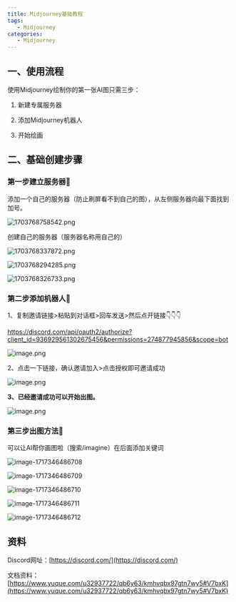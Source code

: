 ```yaml
---
title: Midjourney基础教程
tags:
   - Midjourney
categories:
   - Midjourney
---
```




## 一、使用流程

使用Midjourney绘制你的第一张AI图只需三步：

1. 新建专属服务器

2. 添加Midjourney机器人

3. 开始绘画




## 二、基础创建步骤

### 第一步建立服务器🎨

添加一个自己的服务器（防止刷屏看不到自己的图），从左侧服务器向最下面找到加号。

![1703768758542.png](0_Midjourney基础教程.assets/1703768758542.png)

创建自己的服务器（服务器名称用自己的） 

![1703768337872.png](0_Midjourney基础教程.assets/1703768337872.png)



![1703768294285.png](0_Midjourney基础教程.assets/1703768294285.png)





![1703768326733.png](0_Midjourney基础教程.assets/1703768326733.png)

### 第二步添加机器人🎨

1、复制邀请链接>粘贴到对话框>回车发送>然后点开链接👇👇👇

https://discord.com/api/oauth2/authorize?client_id=936929561302675456&permissions=274877945856&scope=bot

![image.png](0_Midjourney基础教程.assets/image-1717346468460.png)

2、点击一下链接，确认邀请加入>点击授权即可邀请成功

![image.png](0_Midjourney基础教程.assets/image-1717346468459.png)

**3、已经邀请成功可以开始出图。**

![image.png](0_Midjourney基础教程.assets/image-1717346486707.png)

### 第三步出图方法🎨

可以让AI帮你画图啦（搜索/imagine）在后面添加关键词

![image-1717346486708](0_Midjourney基础教程.assets/image-1717346486708.png)

![image-1717346486709](0_Midjourney基础教程.assets/image-1717346486709.png)

![image-1717346486710](0_Midjourney基础教程.assets/image-1717346486710.png)

![image-1717346486711](0_Midjourney基础教程.assets/image-1717346486711.png)

![image-1717346486712](0_Midjourney基础教程.assets/image-1717346486712.png)





## 资料

Discord网址：[https://discord.com/](https://discord.com/)

文档资料：[https://www.yuque.com/u32937722/qb6y63/kmhvqbx97gtn7wy5#V7bxK](https://www.yuque.com/u32937722/qb6y63/kmhvqbx97gtn7wy5#V7bxK)

